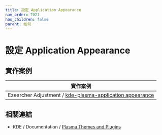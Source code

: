 ```yaml
---
title: 設定 Application Appearance
nav_order: 7021
has_children: false
parent: 如何
---
```



# 設定 Application Appearance



## 實作案例

| 實作案例 |
| --- |
| Ezearcher Adjustment / [kde-plasma-application appearance](https://github.com/samwhelp/ezarcher-adjustment/tree/main/prototype/de/kde-plasma/part/style) |



## 相關連結

* KDE / Documentation / [Plasma Themes and Plugins](https://develop.kde.org/docs/plasma/)

